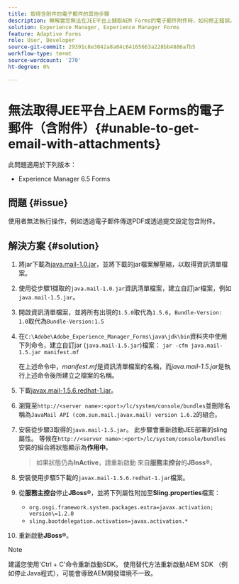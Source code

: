 ```yaml
---
title: 取得含附件的電子郵件的其他步驟
description: 瞭解當您無法在JEE平台上擷取AEM Forms的電子郵件附件時，如何修正錯誤。
solution: Experience Manager, Experience Manager Forms
feature: Adaptive Forms
role: User, Developer
source-git-commit: 29391c8e3042a8a04c64165663a228bb4886afb5
workflow-type: tm+mt
source-wordcount: '270'
ht-degree: 0%

---
```


# 無法取得JEE平台上AEM Forms的電子郵件（含附件）{#unable-to-get-email-with-attachments}

此問題適用於下列版本：

* Experience Manager 6.5 Forms

## 問題 {#issue}

使用者無法執行操作，例如透過電子郵件傳送PDF或透過提交設定包含附件。

## 解決方案 {#solution}

1. 將jar下載為[java.mail-1.0.jar](/help/forms/using/java.mail-1.0.jar)，並將下載的jar檔案解壓縮，以取得資訊清單檔案。

1. 使用從步驟1擷取的`java.mail-1.0.jar`資訊清單檔案，建立自訂jar檔案，例如`java.mail-1.5.jar`。

1. 開啟資訊清單檔案，並將所有出現的`1.5.0`取代為`1.5.6`，`Bundle-Version: 1.0`取代為`Bundle-Version:1.5`

1. 在`C:\Adobe\Adobe_Experience_Manager_Forms\java\jdk\bin`資料夾中使用下列命令，建立自訂jar (`java.mail-1.5.jar`)檔案：
   `jar -cfm java.mail-1.5.jar manifest.mf`

   在上述命令中，*manifest.mf*&#x200B;是資訊清單檔案的名稱，而&#x200B;*java.mail-1.5.jar*&#x200B;是執行上述命令後所建立之檔案的名稱。

1. 下載[javax.mail-1.5.6.redhat-1.jar](https://mvnrepository.com/artifact/com.sun.mail/javax.mail/1.5.6.redhat-1)。

1. 瀏覽至`http://<server name>:<port>/lc/system/console/bundles`並刪除名稱為`JavaMail API (com.sun.mail.javax.mail) version 1.6.2`的組合。

1. 安裝從步驟3取得的`java.mail-1.5.jar`。 此步驟會重新啟動JEE部署的sling屬性。 等候在`http://<server name>:<port>/lc/system/console/bundles`安裝的組合將狀態顯示為&#x200B;**作用中**。

   >如果狀態仍為&#x200B;**InActive**，請重新啟動   來自&#x200B;**服務主控台**&#x200B;的&#x200B;**JBoss®**。


1. 安裝使用步驟5下載的`javax.mail-1.5.6.redhat-1.jar`檔案。

1. 從&#x200B;**服務主控台**&#x200B;停止&#x200B;**JBoss®**，並將下列屬性附加至&#x200B;**Sling.properties**&#x200B;檔案：
   * `org.osgi.framework.system.packages.extra=javax.activation; version\=1.2.0`
   * `sling.bootdelegation.activation=javax.activation.*`

1. 重新啟動&#x200B;**JBoss®**。

>[!NOTE]
>
> 建議您使用&#39;Ctrl + C&#39;命令重新啟動SDK。 使用替代方法重新啟動AEM SDK （例如停止Java程式），可能會導致AEM開發環境不一致。
